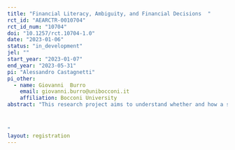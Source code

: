 ```yaml
---
title: "Financial Literacy, Ambiguity, and Financial Decisions  "
rct_id: "AEARCTR-0010704"
rct_id_num: "10704"
doi: "10.1257/rct.10704-1.0"
date: "2023-01-06"
status: "in_development"
jel: ""
start_year: "2023-01-07"
end_year: "2023-05-31"
pi: "Alessandro Castagnetti"
pi_other:
  - name: Giovanni  Burro
    email: giovanni.burro@unibocconi.it
    affiliation: Bocconi University
abstract: "This research project aims to understand whether and how a specific form of financial literacy influences invesment choices and attitudes towards uncertainty. In particular, here we want to study whether making individuals think more appropriately in terms of contingent reasoning improves how they think about financial decisions and whether this form of financial literacy shape investment decisions.

"
layout: registration
---
```


